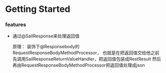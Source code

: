 # Getting Started

### features
- 通过@SailResponse来处理返回值

    原理：
    装饰下@Responsebody的RequestResponseBodyMethodProcessor，
    也就是在把返回值交给他之前先调用SailResponseReturnValueHandler，把返回值包装成RestResult
    然后再由RequestResponseBodyMethodProcessor把返回值处理成json

